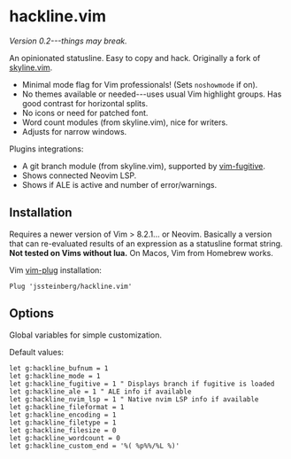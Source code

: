# hackline.vim

*Version 0.2---things may break.*

An opinionated statusline. Easy to copy and hack. Originally a fork of [skyline.vim](https://github.com/ourigen/skyline.vim).

* Minimal mode flag for Vim professionals! (Sets `noshowmode` if on).
* No themes available or needed---uses usual Vim highlight groups. Has good contrast for horizontal splits.
* No icons or need for patched font.
* Word count modules (from skyline.vim), nice for writers.
* Adjusts for narrow windows.

Plugins integrations:

* A git branch module (from skyline.vim), supported by [vim-fugitive](https://github.com/tpope/vim-fugitive).
* Shows connected Neovim LSP.
* Shows if ALE is active and number of error/warnings.

## Installation

Requires a newer version of Vim > 8.2.1... or Neovim. Basically a version that can re-evaluated results of an expression as a statusline format string. **Not tested on Vims without lua.** On Macos, Vim from Homebrew works.

Vim [vim-plug](https://github.com/junegunn/vim-plug) installation:

```
Plug 'jssteinberg/hackline.vim'
```

## Options

Global variables for simple customization.

Default values:

```vim
let g:hackline_bufnum = 1
let g:hackline_mode = 1
let g:hackline_fugitive = 1 " Displays branch if fugitive is loaded
let g:hackline_ale = 1 " ALE info if available
let g:hackline_nvim_lsp = 1 " Native nvim LSP info if available
let g:hackline_fileformat = 1
let g:hackline_encoding = 1
let g:hackline_filetype = 1
let g:hackline_filesize = 0
let g:hackline_wordcount = 0
let g:hackline_custom_end = '%( %p%%/%L %)'
```
